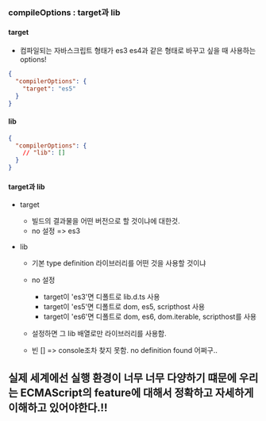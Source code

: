 ### compileOptions : target과 lib

#### target

- 컴파일되는 자바스크립트 형태가 es3 es4과 같은 형태로 바꾸고 싶을 때 사용하는 options!

```json
{
  "compilerOptions": {
    "target": "es5"
  }
}
```

#### lib

```json
{
  "compilerOptions": {
    // "lib": []
  }
}
```

#### target과 lib

- target

  - 빌드의 결과물을 어떤 버전으로 할 것이냐에 대한것.
  - no 설정 => es3

- lib

  - 기본 type definition 라이브러리를 어떤 것을 사용할 것이냐
  - no 설정

    - target이 'es3'면 디폴트로 lib.d.ts 사용
    - target이 'es5'면 디폴트로 dom, es5, scripthost 사용
    - target이 'es6'면 디폴트로 dom, es6, dom.iterable, scripthost를 사용

  - 설정하면 그 lib 배열로만 라이브러리를 사용함.
  - 빈 [] => console조차 찾지 못함. no definition found 어쩌구..

## 실제 세계에선 실행 환경이 너무 너무 다양하기 떄문에 우리는 ECMAScript의 feature에 대해서 정확하고 자세하게 이해하고 있어야한다.!!
